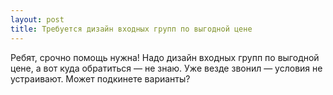```yaml
---
layout: post 
title: Требуется дизайн входных групп по выгодной цене 
--- 
```

Ребят, срочно помощь нужна! Надо дизайн входных групп по выгодной цене, а вот куда обратиться — не знаю. Уже везде звонил — условия не устраивают. Может подкинете варианты?